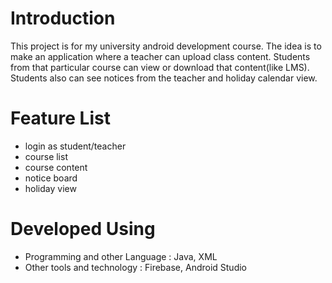 # Introduction
This project is for my university android development course. The idea is to make an application where a teacher can upload class content. Students from that particular course can view or download that content(like LMS). Students also can see notices from the teacher and holiday calendar view.
# Feature List
- login as student/teacher
- course list
- course content
- notice board
- holiday view
# Developed Using
- Programming and other Language :
Java, XML
- Other tools and technology :
Firebase, Android Studio
